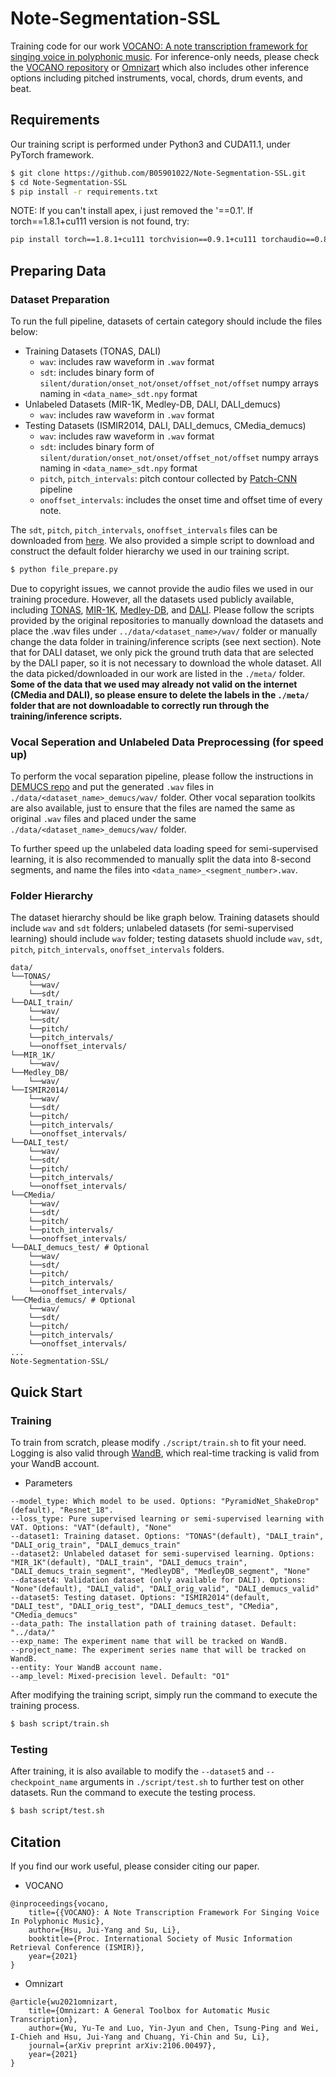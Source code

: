 # Note-Segmentation-SSL

Training code for our work [VOCANO: A note transcription framework for singing voice in polyphonic music][VOCANO: A note transcription framework for singing voice in polyphonic music]. For inference-only needs, please check the [VOCANO repository][VOCANO: A note transcription framework for singing voice in polyphonic music] or [Omnizart][Omnizart] which also includes other inference options including pitched instruments, vocal, chords, drum events, and beat.

## Requirements

Our training script is performed under Python3 and CUDA11.1, under PyTorch framework.

```bash
$ git clone https://github.com/B05901022/Note-Segmentation-SSL.git
$ cd Note-Segmentation-SSL
$ pip install -r requirements.txt
```

NOTE: If you can't install apex, i just removed the '==0.1'. If torch==1.8.1+cu111 version is not found, try: 
```bash
pip install torch==1.8.1+cu111 torchvision==0.9.1+cu111 torchaudio==0.8.1 -f https://download.pytorch.org/whl/torch_stable.html
```

## Preparing Data

### Dataset Preparation

To run the full pipeline, datasets of certain category should include the files below:

* Training Datasets (TONAS, DALI)
	* `wav`: includes raw waveform in `.wav` format
	* `sdt`: includes binary form of `silent/duration/onset_not/onset/offset_not/offset` numpy arrays naming in `<data_name>_sdt.npy` format
* Unlabeled Datasets (MIR-1K, Medley-DB, DALI, DALI_demucs)
	* `wav`: includes raw waveform in `.wav` format
* Testing Datasets (ISMIR2014, DALI, DALI_demucs, CMedia_demucs)
	* `wav`: includes raw waveform in `.wav` format
	* `sdt`: includes binary form of `silent/duration/onset_not/onset/offset_not/offset` numpy arrays naming in `<data_name>_sdt.npy` format
	* `pitch`, `pitch_intervals`: pitch contour collected by [Patch-CNN][Patch-CNN] pipeline
	* `onoffset_intervals`: includes the onset time and offset time of every note.

The `sdt`, `pitch`, `pitch_intervals`, `onoffset_intervals` files can be downloaded from [here][Google Drive Link]. We also provided a simple script to download and construct the default folder hierarchy we used in our training script.

```bash
$ python file_prepare.py
```

Due to copyright issues, we cannot provide the audio files we used in our training procedure. However, all the datasets used publicly available, including [TONAS][TONAS], [MIR-1K][MIR-1K], [Medley-DB][Medley-DB], and [DALI][DALI]. Please follow the scripts provided by the original repositories to manually download the datasets and place the .wav files under `../data/<dataset_name>/wav/` folder or manually change the data folder in training/inference scripts (see next section). Note that for DALI dataset, we only pick the ground truth data that are selected by the DALI paper, so it is not necessary to download the whole dataset. All the data picked/downloaded in our work are listed in the `./meta/` folder. **Some of the data that we used may already not valid on the internet (CMedia and DALI), so please ensure to delete the labels in the `./meta/` folder that are not downloadable to correctly run through the training/inference scripts.**

### Vocal Seperation and Unlabeled Data Preprocessing (for speed up)

To perform the vocal separation pipeline, please follow the instructions in [DEMUCS repo][DEMUCS repo] and put the generated `.wav` files in `./data/<dataset_name>_demucs/wav/` folder. Other vocal separation toolkits are also available, just to ensure that the files are named the same as original `.wav` files and placed under the same `./data/<dataset_name>_demucs/wav/` folder.

To further speed up the unlabeled data loading speed for semi-supervised learning, it is also recommended to manually split the data into 8-second segments, and name the files into `<data_name>_<segment_number>.wav`.

### Folder Hierarchy

The dataset hierarchy should be like graph below. Training datasets should include `wav` and `sdt` folders; unlabeled datasets (for semi-supervised learning) should include `wav` folder; testing datasets shuold include `wav`, `sdt`, `pitch`, `pitch_intervals`, `onoffset_intervals` folders.

```
data/
└──TONAS/
	└──wav/
	└──sdt/
└──DALI_train/
	└──wav/
	└──sdt/
	└──pitch/
	└──pitch_intervals/
	└──onoffset_intervals/
└──MIR_1K/
	└──wav/
└──Medley_DB/
	└──wav/
└──ISMIR2014/
	└──wav/
	└──sdt/
	└──pitch/
	└──pitch_intervals/
	└──onoffset_intervals/
└──DALI_test/
	└──wav/
	└──sdt/
	└──pitch/
	└──pitch_intervals/
	└──onoffset_intervals/
└──CMedia/
	└──wav/
	└──sdt/
	└──pitch/
	└──pitch_intervals/
	└──onoffset_intervals/
└──DALI_demucs_test/ # Optional
	└──wav/
	└──sdt/
	└──pitch/
	└──pitch_intervals/
	└──onoffset_intervals/
└──CMedia_demucs/ # Optional
	└──wav/
	└──sdt/
	└──pitch/
	└──pitch_intervals/
	└──onoffset_intervals/
...
Note-Segmentation-SSL/
```

## Quick Start

### Training

To train from scratch, please modify `./script/train.sh` to fit your need. Logging is also valid through [WandB][WandB], which real-time tracking is valid from your WandB account.

* Parameters

```
--model_type: Which model to be used. Options: "PyramidNet_ShakeDrop"(default), "Resnet_18".
--loss_type: Pure supervised learning or semi-supervised learning with VAT. Options: "VAT"(default), "None"
--dataset1: Training dataset. Options: "TONAS"(default), "DALI_train", "DALI_orig_train", "DALI_demucs_train"
--dataset2: Unlabeled dataset for semi-supervised learning. Options: "MIR_1K"(default), "DALI_train", "DALI_demucs_train", "DALI_demucs_train_segment", "MedleyDB", "MedleyDB_segment", "None"
--dataset4: Validation dataset (only available for DALI). Options: "None"(default), "DALI_valid", "DALI_orig_valid", "DALI_demucs_valid"
--dataset5: Testing dataset. Options: "ISMIR2014"(default, "DALI_test", "DALI_orig_test", "DALI_demucs_test", "CMedia", "CMedia_demucs"
--data_path: The installation path of training dataset. Default: "../data/"
--exp_name: The experiment name that will be tracked on WandB.
--project_name: The experiment series name that will be tracked on WandB.
--entity: Your WandB account name.
--amp_level: Mixed-precision level. Default: "O1"
```

After modifying the training script, simply run the command to execute the training process.

```bash
$ bash script/train.sh
```

### Testing

After training, it is also available to modify the `--dataset5` and `--checkpoint_name` arguments in `./script/test.sh` to further test on other datasets. Run the command to execute the testing process.

```bash
$ bash script/test.sh
```

## Citation

If you find our work useful, please consider citing our paper.

* VOCANO
```
@inproceedings{vocano,
	title={{VOCANO}: A Note Transcription Framework For Singing Voice In Polyphonic Music},
	author={Hsu, Jui-Yang and Su, Li},
	booktitle={Proc. International Society of Music Information Retrieval Conference (ISMIR)},
	year={2021}
}
``` 

* Omnizart
```
@article{wu2021omnizart,
	title={Omnizart: A General Toolbox for Automatic Music Transcription},
	author={Wu, Yu-Te and Luo, Yin-Jyun and Chen, Tsung-Ping and Wei, I-Chieh and Hsu, Jui-Yang and Chuang, Yi-Chin and Su, Li},
	journal={arXiv preprint arXiv:2106.00497},
	year={2021}
}
```

[VOCANO: A note transcription framework for singing voice in polyphonic music]: https://github.com/B05901022/VOCANO
[Omnizart]: https://github.com/Music-and-Culture-Technology-Lab/omnizart
[TONAS]: https://zenodo.org/record/1290722#.YQRV344zaUk
[MIR-1K]: https://sites.google.com/site/unvoicedsoundseparation/mir-1k
[Medley-DB]: https://medleydb.weebly.com/
[DALI]: https://github.com/gabolsgabs/DALI
[WandB]: https://wandb.ai/site
[Patch-CNN]: https://github.com/leo-so/VocalMelodyExtPatchCNN
[DEMUCS repo]: https://github.com/facebookresearch/demucs
[Google Drive Link]: https://drive.google.com/file/d/1UPcvK1favpIoiYaL8qNqgbNbI3jn3lm3/view?usp=sharing
